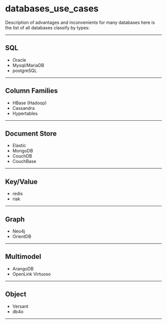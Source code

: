 # databases_use_cases
Description of advantages and inconvenients for many databases
here is the list of all databases classify by types:

---
SQL   
---
- Oracle
- Mysql/MariaDB
- postgreSQL
---
Column Families   
---
- HBase (Hadoop)
- Cassandra
- Hypertables
---
Document Store   
---
- Elastic
- MongoDB
- CouchDB
- CouchBase
---
Key/Value   
---
- redis
- riak
---
Graph   
---
- Neo4j
- OrientDB
---
Multimodel   
---
- ArangoDB
- OpenLink Virtuoso
---
Object   
---
- Versant
- db4o
---
